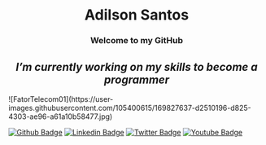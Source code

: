 <h1 align="center"> Adilson Santos </h1>
<h3 align="center"> Welcome to my GitHub </h3>
<h2 align="center"><i> I’m currently working on my skills to become a programmer</i></h2>
![FatorTelecom01](https://user-images.githubusercontent.com/105400615/169827637-d2510196-d825-4303-ae96-a61a10b58477.jpg)

[![Github Badge](https://img.shields.io/badge/-Github-000?style=flat-square&logo=Github&logoColor=white&link=https://github.com/afsanto)](https://github.com/afsanto)
[![Linkedin Badge](https://img.shields.io/badge/-LinkedIn-blue?style=flat-square&logo=Linkedin&logoColor=white&link=https://www.linkedin.com/in/afsanto/)](https://www.linkedin.com/in/afsanto/)
[![Twitter Badge](https://img.shields.io/badge/-Twitter-1ca0f1?style=flat-square&labelColor=1ca0f1&logo=twitter&logoColor=white&link=https://twitter.com/fagnerpsantos)](https://twitter.com/Adilson25876302)
[![Youtube Badge](https://img.shields.io/badge/-YouTube-ff0000?style=flat-square&labelColor=ff0000&logo=youtube&logoColor=white&link=https://www.youtube.com/channel/UC7rAHOiItxUkwwCSUA7KTIA/featured)](https://www.youtube.com/channel/UC7rAHOiItxUkwwCSUA7KTIA/featured)










<!--
**afsanto/afsanto** is a ✨ _special_ ✨ repository because its `README.md` (this file) appears on your GitHub profile.

Here are some ideas to get you started:

- 🔭 I’m currently working on my skills to become a programmer
- 🌱 I’m currently learning javascript
- 👯 I’m looking to collaborate on ...
- 🤔 I’m looking for help with ...
- 💬 Ask me about ...
- 📫 How to reach me: adilson.fernado@gmail.com
- 😄 Pronouns: ...
- ⚡ Fun fact:I'm 57 years old but I didn't give up on learning
-->

